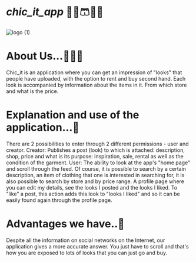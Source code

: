 # *chic_it_app*        👠👗🩳👕👚                          
![logo (1)](https://user-images.githubusercontent.com/93703549/211910526-5bb40156-72f2-46cf-8f81-8db1f87938dd.png)

# About Us...💁🏼‍♀️
Chic_it is an application where you can get an impression of "looks" that people have uploaded, with the option to rent and buy second hand.
Each look is accompanied by information about the items in it. From which store and what is the price.

# Explanation and use of the application...📝

There are 2 possibilities to enter through 2 different permissions - user and creator.
Creator: Publishes a post (look) to which is attached: description, shop, price and what is its purpose: inspiration, sale, rental as well as the condition of the garment.
User: The ability to look at the app's "home page" and scroll through the feed. Of course, it is possible to search by a certain description, an item of clothing that one is interested in searching for, it is also possible to search by store and by price range.
A profile page where you can edit my details, see the looks I posted and the looks I liked.
To "like" a post, this action adds this look to "looks I liked" and so it can be easily found again through the profile page.

# Advantages we have..🙌
Despite all the information on social networks on the Internet, our application gives a more accurate answer.
You just have to scroll and that's how you are exposed to lots of looks that you can just go and buy.
